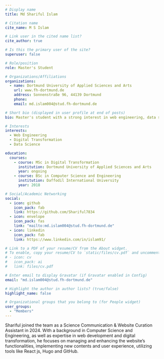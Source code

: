 ```yaml
---
# Display name
title: Md Shariful Islam

# Citation name
cite_name: M S Islam

# Link user in the cited name list?
cite_author: true

# Is this the primary user of the site?
superuser: false

# Role/position
role: Master's Student

# Organizations/Affiliations
organizations:
  - name: Dortmund University of Applied Sciences and Arts
    url: www.fh-dortmund.de
    address: Sonnenstraße 96, 44139 Dortmund
    phone:
    email: md.islam004@stud.fh-dortmund.de

# Short bio (displayed in user profile at end of posts)
bio: Master's student with a strong interest in web engineering, data science. Experienced in building web solutions and analyzing complex datasets.

# Interests
interests:
  - Web Engineering
  - Digital Transformation
  - Data Science

education:
  courses:
    - course: MSc in Digital Transformation
      institution: Dortmund University of Applied Sciences and Arts
      year: ongoing
    - course: BSc in Computer Science and Engineering
      institution: Daffodil International University
      year: 2018

# Social/Academic Networking
social:
  - icon: github
    icon_pack: fab
    link: https://github.com/Shariful7834
  - icon: envelope
    icon_pack: fas
    link: "mailto:md.islam004@stud.fh-dortmund.de"
  - icon: linkedin
    icon_pack: fab
    link: https://www.linkedin.com/in/islam91/

# Link to a PDF of your resume/CV from the About widget.
# To enable, copy your resume/CV to `static/files/cv.pdf` and uncomment the lines below.
# - icon: cv
#   icon_pack: ai
#   link: files/cv.pdf

# Enter email to display Gravatar (if Gravatar enabled in Config)
email: "md.islam004@stud.fh-dortmund.de"

# Highlight the author in author lists? (true/false)
highlight_name: false

# Organizational groups that you belong to (for People widget)
user_groups:
  - "Members"
---
```


Shariful joined the team as a Science Communication & Website Curation Assistant in 2024. With a background in Computer Science and Engineering, as well as expertise in web development and digital transformation, he focuses on managing and enhancing the website’s functionalities, implementing new contents and user experience, utilizing tools like React js, Hugo and GitHub.
